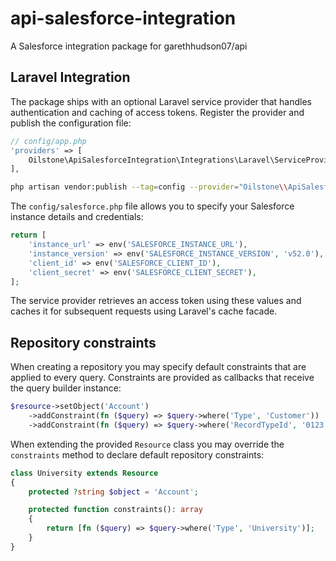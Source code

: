 # api-salesforce-integration
A Salesforce integration package for garethhudson07/api

## Laravel Integration

The package ships with an optional Laravel service provider that handles
authentication and caching of access tokens. Register the provider and publish
the configuration file:

```php
// config/app.php
'providers' => [
    Oilstone\ApiSalesforceIntegration\Integrations\Laravel\ServiceProvider::class,
],
```

```bash
php artisan vendor:publish --tag=config --provider="Oilstone\\ApiSalesforceIntegration\\Integrations\\Laravel\\ServiceProvider"
```

The `config/salesforce.php` file allows you to specify your
Salesforce instance details and credentials:

```php
return [
    'instance_url' => env('SALESFORCE_INSTANCE_URL'),
    'instance_version' => env('SALESFORCE_INSTANCE_VERSION', 'v52.0'),
    'client_id' => env('SALESFORCE_CLIENT_ID'),
    'client_secret' => env('SALESFORCE_CLIENT_SECRET'),
];
```

The service provider retrieves an access token using these values and caches it
for subsequent requests using Laravel's cache facade.

## Repository constraints

When creating a repository you may specify default constraints that are applied
to every query. Constraints are provided as callbacks that receive the query
builder instance:

```php
$resource->setObject('Account')
    ->addConstraint(fn ($query) => $query->where('Type', 'Customer'))
    ->addConstraint(fn ($query) => $query->where('RecordTypeId', '0123...'));
```

When extending the provided `Resource` class you may override the
`constraints` method to declare default repository constraints:

```php
class University extends Resource
{
    protected ?string $object = 'Account';

    protected function constraints(): array
    {
        return [fn ($query) => $query->where('Type', 'University')];
    }
}
```
